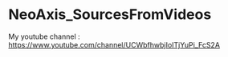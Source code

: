 # NeoAxis_SourcesFromVideos

My youtube channel :
https://www.youtube.com/channel/UCWbfhwbjIoITjYuPi_FcS2A